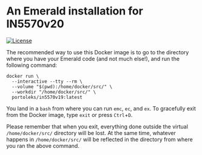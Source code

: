 # An Emerald installation for IN5570v20

[![License](https://img.shields.io/badge/License-BSD%203--Clause-blue.svg)](LICENSE.md)

The recommended way to use this Docker image is to go to the directory
where you have your Emerald code (and not much else!), and run the
following command:

```
docker run \
  --interactive --tty --rm \
  --volume "$(pwd):/home/docker/src/" \
  --workdir "/home/docker/src/" \
  portoleks/in5570v19:latest
```

You land in a `bash` from where you can run `emc`, `ec`, and `ex`. To
gracefully exit from the Docker image, type `exit` or press
`Ctrl`+`D`.

Please remember that when you exit, everything done outside the
virtual `/home/docker/src/` directory will be lost. At the same time,
whatever happens in `/home/docker/src/` will be reflected in the
directory from where you ran the above command.

